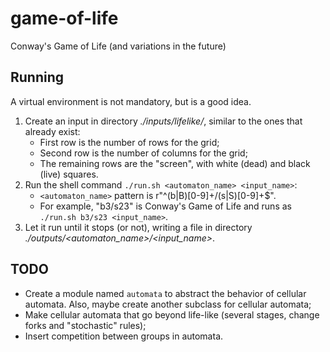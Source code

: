 # game-of-life

Conway's Game of Life (and variations in the future)


## Running

A virtual environment is not mandatory, but is a good idea.

1. Create an input in directory *./inputs/lifelike/*, similar to the ones that already exist:
    - First row is the number of rows for the grid;
    - Second row is the number of columns for the grid;
    - The remaining rows are the "screen", with white (dead) and black (live) squares.
2. Run the shell command `./run.sh <automaton_name> <input_name>`:
    - `<automaton_name>` pattern is r"^(b|B)[0-9]+/(s|S)[0-9]+$".
    - For example, "b3/s23" is Conway's Game of Life and runs as `./run.sh b3/s23 <input_name>`.
3. Let it run until it stops (or not), writing a file in directory *./outputs/<automaton_name>/<input_name>*.


## TODO

- Create a module named `automata` to abstract the behavior of cellular automata. Also, maybe create another subclass for cellular automata;
- Make cellular automata that go beyond life-like (several stages, change forks and "stochastic" rules);
- Insert competition between groups in automata.
